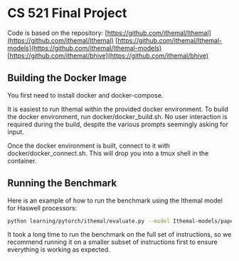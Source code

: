 # CS 521 Final Project

Code is based on the repository:
   [https://github.com/ithemal/Ithemal](https://github.com/ithemal/Ithemal)
   [https://github.com/ithemal/Ithemal-models](https://github.com/ithemal/Ithemal-models)
   [https://github.com/ithemal/bhive](https://github.com/ithemal/bhive)

## Building the Docker Image

You first need to install docker and docker-compose.

It is easiest to run Ithemal within the provided docker environment. To build the docker environment, run docker/docker_build.sh. No user interaction is required during the build, despite the various prompts seemingly asking for input.

Once the docker environment is built, connect to it with docker/docker_connect.sh. This will drop you into a tmux shell in the container.

## Running the Benchmark

Here is an example of how to run the benchmark using the Ithemal model for Haswell processors:

```bash
python learning/pytorch/ithemal/evaluate.py --model Ithemal-models/paper/haswell/predictor.dump --model-data Ithemal-models/paper/haswell/trained.mdl --input-file bhive/benchmark/throughput/hsw
```

It took a long time to run the benchmark on the full set of instructions, so we recommend running it on a smaller subset of instructions first to ensure everything is working as expected.
